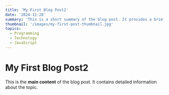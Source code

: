 ```yaml
---
title: 'My First Blog Post2'
date: '2024-11-28'
summary: 'This is a short summary of the blog post. It provides a brief introduction to the content.'
thumbnail: '/images/my-first-post-thumbnail.jpg'
topics:
  - Programming
  - Technology
  - JavaScript
---
```


# My First Blog Post2

This is the **main content** of the blog post. It contains detailed information about the topic.
